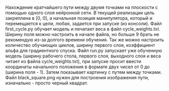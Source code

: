 Нахождение кратчайшего пути между двумя точками на плоскости с помощью одного слоя нейронной сети.
В текущей реализации цель закреплена в [0, 0], а начальная позиция манипулятора, который и перемещается к цели, любая, задается при запуске (из консоли).
Файл first_cycle.py обучает модель и печатает веса в файл cycle_weights.txt. Ширину поля можно настроить в начале файла, но больше 9 брать не рекомендую из-за долгого времени обучения. Так же можно настроить количество обучающих циклов, ширину первого слоя, коэффициент альфа для градиентного спуска.
Файл run.py запускает уже обученную модель (ширину рабочего стола, первого слоя, выходного слоя и веса читает из файла cycle_weights.txt), при запуске просит ввести координаты начального положения в формате двух чисел от 0 до (ширина поля - 1). Затем показывает картинку с путем между точками.
Файл black_square.png нужен для построения изображения пути, изначально - просто черный квадрат.
